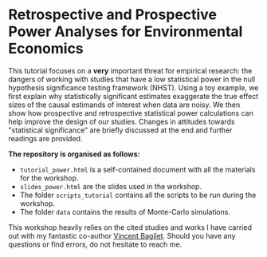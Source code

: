 # Retrospective and Prospective Power Analyses for Environmental Economics

This tutorial focuses on a **very** important threat for empirical research: the dangers of working with studies that have a low statistical power in the null hypothesis significance testing framework (NHST). Using a toy example, we first explain why statistically significant estimates exaggerate the true effect sizes of the causal estimands of interest when data are noisy. We then show how prospective and retrospective statistical power calculations can help improve the design of our studies. Changes in attitudes towards "statistical significance" are briefly discussed at the end and further readings are provided.

**The repository is organised as follows:**

* `tutorial_power.html` is a self-contained document with all the materials for the workshop.
* `slides_power.html` are the slides used in the workshop.
* The folder `scripts_tutorial` contains all the scripts to be run during the workshop.
* The folder `data` contains the results of Monte-Carlo simulations.

This workshop heavily relies on the cited studies and works I have carried out with my fantastic co-author [Vincent Bagilet](https://vincentbagilet.github.io/causal_inflation/). Should you have any questions or find errors, do not hesitate to reach me. 
